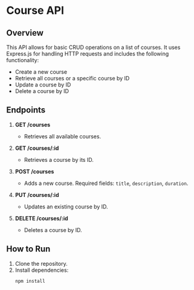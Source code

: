 # Course API

## Overview
This API allows for basic CRUD operations on a list of courses. It uses Express.js for handling HTTP requests and includes the following functionality:
- Create a new course
- Retrieve all courses or a specific course by ID
- Update a course by ID
- Delete a course by ID

## Endpoints

1. **GET /courses**
   - Retrieves all available courses.

2. **GET /courses/:id**
   - Retrieves a course by its ID.

3. **POST /courses**
   - Adds a new course. Required fields: `title`, `description`, `duration`.

4. **PUT /courses/:id**
   - Updates an existing course by ID.

5. **DELETE /courses/:id**
   - Deletes a course by ID.

## How to Run
1. Clone the repository.
2. Install dependencies:
   ```bash
   npm install
